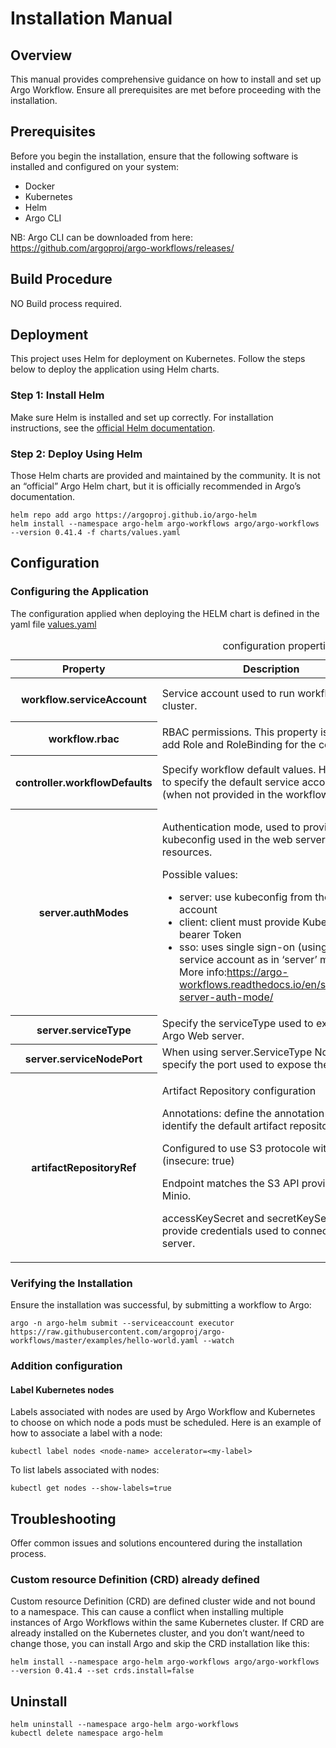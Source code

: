 # Installation Manual

## Overview

This manual provides comprehensive guidance on how to install and set up Argo Workflow. Ensure all prerequisites are met before proceeding with the installation.

## Prerequisites

Before you begin the installation, ensure that the following software is installed and configured on your system:

- Docker
- Kubernetes
- Helm
- Argo CLI

NB: Argo CLI can be downloaded from here: https://github.com/argoproj/argo-workflows/releases/

## Build Procedure

NO Build process required.

## Deployment

This project uses Helm for deployment on Kubernetes. Follow the steps below to deploy the application using Helm charts.

### Step 1: Install Helm

Make sure Helm is installed and set up correctly. For installation instructions, see the [official Helm documentation](https://helm.sh/docs/intro/install/).

### Step 2: Deploy Using Helm


Those Helm charts are provided and maintained by the community. It is not an “official” Argo Helm chart, but it is officially recommended in Argo’s documentation.
```
helm repo add argo https://argoproj.github.io/argo-helm
helm install --namespace argo-helm argo-workflows argo/argo-workflows --version 0.41.4 -f charts/values.yaml
```

## Configuration

### Configuring the Application

The configuration applied when deploying the HELM chart is defined in the yaml file [values.yaml](../charts/values.yaml)


<table>
  <caption>
    configuration properties
  </caption>
  <thead>
    <tr>
      <th scope="col">Property</th>
      <th scope="col">Description</th>
      <th scope="col">Default Value</th>
    </tr>
  </thead>
  <tbody>
    <tr>
      <th scope="row">workflow.serviceAccount</th>
      <td>Service account used to run workflows on the cluster.</td>
      <td><code>workflow:
  serviceAccount:
    create: true
    name: "executor"
</code></td>
    </tr>
    <tr>
      <th scope="row">workflow.rbac</th>
      <td>RBAC permissions. This property is used to add Role and RoleBinding for the controller.</td>
      <td><code>workflow:
  rbac:
    create: true</code></td>
    </tr>
    <tr>
      <th scope="row">controller.workflowDefaults</th>
      <td>Specify workflow default values. Here, used to specify the default service account to use (when not provided in the workflow).</td>
      <td><code>controller:
  workflowDefaults:
    spec:
      serviceAccountName: executor</code></td>
    </tr>
    <tr>
      <th scope="row">server.authModes</th>
      <td><p>Authentication mode, used to provide the kubeconfig used in the web server to manage resources.

Possible values:
- server:  use kubeconfig from the service account
- client: client must provide Kubernetes bearer Token
- sso: uses single sign-on (using the same service account as in ‘server’ mode.
<br/>More info:https://argo-workflows.readthedocs.io/en/stable/argo-server-auth-mode/
</p> </td>
      <td><code>server:
  authModes: [ server ]</code></td>
    </tr>
    <tr>
      <th scope="row"> server.serviceType </th>
      <td> Specify the serviceType used to expose the Argo Web server. </td>
      <td><code>serviceType: NodePort</code></td>
    </tr>
    <tr>
      <th scope="row"> server.serviceNodePort </th>
      <td> When using server.ServiceType NodePort, specify the port used to expose the service. </td>
      <td><code>serviceNodePort: 32747</code></td>
    </tr>
    <tr>
      <th scope="row"> artifactRepositoryRef </th>
      <td> <p>Artifact Repository configuration 

Annotations: define the annotation used to identify the default artifact repository.

Configured to use S3 protocole without TLS (insecure: true)

Endpoint  matches the S3 API provided by Minio.

accessKeySecret and secretKeySecret provide credentials used to connect to the S3 server.</p></td>
      <td><code>artifactRepositoryRef:
artifact-repositories:
annotations:
workflows.argoproj.io/default-artifact-repository: default-artifact-repository
default-artifact-repository:
s3:
bucket: test
insecure: true
endpoint: l-k8s01-master.spb.spacebel.be:30901
accessKeySecret:
name: minio-credentials
key: accessKey
secretKeySecret:
name: minio-credentials
key: secretKey</code></td>
    </tr>
  </tbody>
 
</table>

### Verifying the Installation

Ensure the installation was successful, by submitting a workflow to Argo:

```
argo -n argo-helm submit --serviceaccount executor https://raw.githubusercontent.com/argoproj/argo-workflows/master/examples/hello-world.yaml --watch
```

### Addition configuration

#### Label Kubernetes nodes

Labels associated with nodes are used by Argo Workflow and Kubernetes to choose on which node a pods must be scheduled.
Here is an example of how to associate a label with a node:
```
kubectl label nodes <node-name> accelerator=<my-label>
```

To list labels associated with nodes:
```
kubectl get nodes --show-labels=true
```

## Troubleshooting

Offer common issues and solutions encountered during the installation process.

### Custom resource Definition (CRD) already defined
Custom resource Definition (CRD) are defined cluster wide and not bound to a namespace. This can cause a conflict when installing multiple instances of Argo Workflows within the same Kubernetes cluster.
If CRD are already installed on the Kubernetes cluster, and you don’t want/need to change those, you can install Argo and skip the CRD installation like this:
```
helm install --namespace argo-helm argo-workflows argo/argo-workflows --version 0.41.4 --set crds.install=false
```

## Uninstall
```
helm uninstall --namespace argo-helm argo-workflows
kubectl delete namespace argo-helm
```